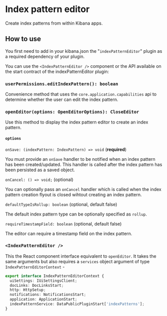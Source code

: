# Index pattern editor

Create index patterns from within Kibana apps. 

## How to use

You first need to add in your kibana.json the "`indexPatternEditor`" plugin as a required dependency of your plugin.

You can use the `<IndexPatternEditor />` component or the API available on the start contract of the indexPatternEditor plugin:

### `userPermissions.editIndexPattern(): boolean`

Convenience method that uses the `core.application.capabilities` api to determine whether the user can edit the index pattern. 

### `openEditor(options: OpenEditorOptions): CloseEditor`

Use this method to display the index pattern editor to create an index pattern.  

#### `options`

`onSave: (indexPattern: IndexPattern) => void` (**required**)

You must provide an `onSave` handler to be notified when an index pattern has been created/updated. This handler is called after the index pattern has been persisted as a saved object.

`onCancel: () => void;` (optional)

You can optionally pass an `onCancel` handler which is called when the index pattern creation flyout is closed wihtout creating an index pattern.

`defaultTypeIsRollup: boolean` (optional, default false)

The default index pattern type can be optionally specified as `rollup`.

`requireTimestampField: boolean` (optional, default false)

The editor can require a timestamp field on the index pattern.

### `<IndexPatternEditor />`

This the React component interface equivalent to `openEditor`. It takes the same arguments but also requires a `services` object argument of type `IndexPatternEditorContext` -

```ts
export interface IndexPatternEditorContext {
  uiSettings: IUiSettingsClient;
  docLinks: DocLinksStart;
  http: HttpSetup;
  notifications: NotificationsStart;
  application: ApplicationStart;
  indexPatternService: DataPublicPluginStart['indexPatterns'];
}
```
